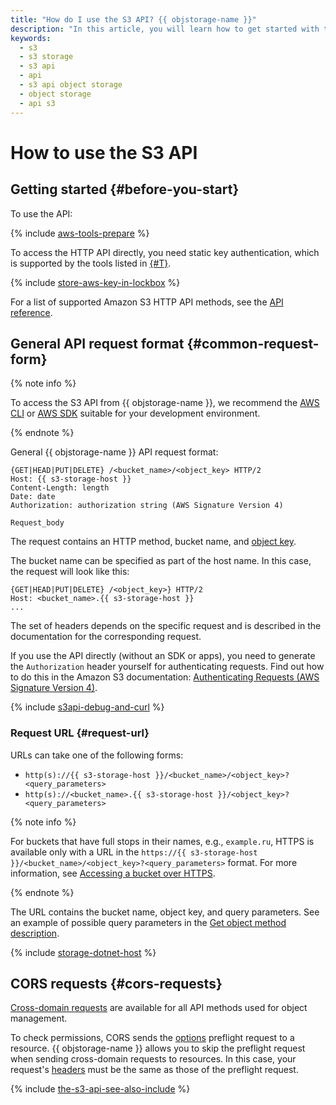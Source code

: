 ```yaml
---
title: "How do I use the S3 API? {{ objstorage-name }}"
description: "In this article, you will learn how to get started with the API, what an {{ objstorage-name }} API request is, and how to use cross-domain requests."
keywords:
  - s3
  - s3 storage
  - s3 api
  - api
  - s3 api object storage
  - object storage
  - api s3
---
```


# How to use the S3 API

## Getting started {#before-you-start}

To use the API:

{% include [aws-tools-prepare](../../_includes/aws-tools/aws-tools-prepare.md) %}

To access the HTTP API directly, you need static key authentication, which is supported by the tools listed in [{#T}](../tools/index.md).

{% include [store-aws-key-in-lockbox](../../_includes/storage/store-aws-key-in-lockbox.md) %}

For a list of supported Amazon S3 HTTP API methods, see the [API reference](api-ref/index.md).

## General API request format {#common-request-form}

{% note info %}

To access the S3 API from {{ objstorage-name }}, we recommend the [AWS CLI](../tools/aws-cli.md) or [AWS SDK](../tools/sdk/index.md) suitable for your development environment.

{% endnote %}

General {{ objstorage-name }} API request format:

```
{GET|HEAD|PUT|DELETE} /<bucket_name>/<object_key> HTTP/2
Host: {{ s3-storage-host }}
Content-Length: length
Date: date
Authorization: authorization string (AWS Signature Version 4)

Request_body
```

The request contains an HTTP method, bucket name, and [object key](../concepts/object.md).

The bucket name can be specified as part of the host name. In this case, the request will look like this:

```
{GET|HEAD|PUT|DELETE} /<object_key>} HTTP/2
Host: <bucket_name>.{{ s3-storage-host }}
...
```

The set of headers depends on the specific request and is described in the documentation for the corresponding request.

If you use the API directly (without an SDK or apps), you need to generate the `Authorization` header yourself for authenticating requests. Find out how to do this in the Amazon S3 documentation: [Authenticating Requests (AWS Signature Version 4)](https://docs.aws.amazon.com/AmazonS3/latest/API/sig-v4-authenticating-requests.html).

{% include [s3api-debug-and-curl](../../_includes/storage/s3api-debug-and-curl.md) %}

### Request URL {#request-url}

URLs can take one of the following forms:

* `http(s)://{{ s3-storage-host }}/<bucket_name>/<object_key>?<query_parameters>`
* `http(s)://<bucket_name>.{{ s3-storage-host }}/<object_key>?<query_parameters>`

{% note info %}

For buckets that have full stops in their names, e.g., `example.ru`, HTTPS is available only with a URL in the `https://{{ s3-storage-host }}/<bucket_name>/<object_key>?<query_parameters>` format. For more information, see [Accessing a bucket over HTTPS](../concepts/bucket.md#bucket-https).

{% endnote %}

The URL contains the bucket name, object key, and query parameters. See an example of possible query parameters in the [Get object method description](api-ref/object/get.md).

{% include [storage-dotnet-host](../_includes_service/storage-dotnet-host.md) %}

## CORS requests {#cors-requests}

[Cross-domain requests](../concepts/cors.md) are available for all API methods used for object management.

To check permissions, CORS sends the [options](api-ref/object/options.md) preflight request to a resource. {{ objstorage-name }} allows you to skip the preflight request when sending cross-domain requests to resources. In this case, your request's [headers](api-ref/object/options.md#request-headers) must be the same as those of the preflight request.

{% include [the-s3-api-see-also-include](../../_includes/storage/the-s3-api-see-also-include.md) %}